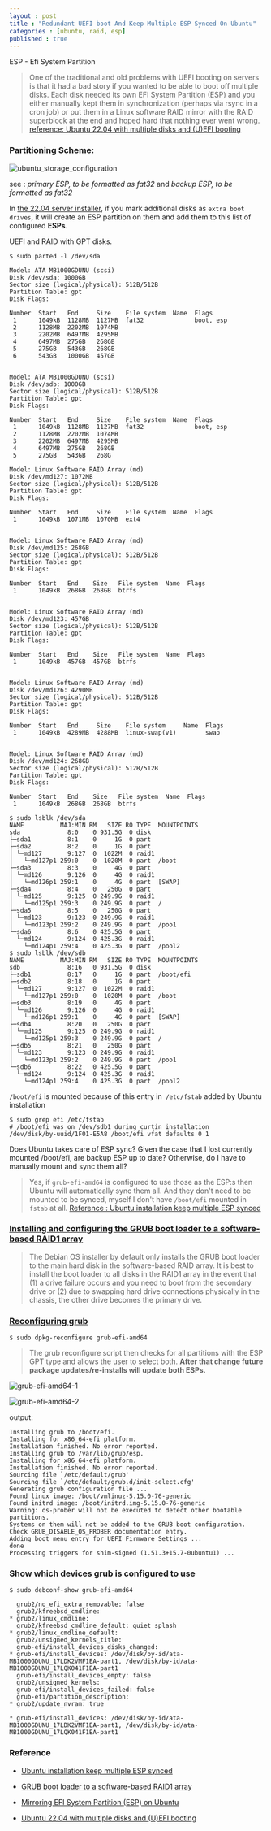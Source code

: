 ```yaml
---
layout : post
title : "Redundant UEFI boot And Keep Multiple ESP Synced On Ubuntu"
categories : [ubuntu, raid, esp]
published : true
---
```

ESP - Efi System Partition 

> One of the traditional and old problems with UEFI booting on servers is that it had a bad story if you wanted to be able to boot off multiple disks. Each disk needed its own EFI System Partition (ESP) and you either manually kept them in synchronization (perhaps via rsync in a cron job) or put them in a Linux software RAID mirror with the RAID superblock at the end and hoped hard that nothing ever went wrong. 
[reference: Ubuntu 22.04 with multiple disks and (U)EFI booting](https://utcc.utoronto.ca/~cks/space/blog/linux/Ubuntu2204MultiDiskUEFI)


### Partitioning Scheme:

![ubuntu_storage_configuration](/assets/img/blog/ubuntu_storage_configuration.png)

see : *primary ESP, to be formatted as fat32* and *backup ESP, to be formatted as fat32*



In [the 22.04 server installer](https://knowledgebase.45drives.com/kb/kb450289-ubuntu-20-04-redundant-os-installation/), if you mark additional disks as `extra boot drives`, it will create an ESP partition on them and add them to this list of configured **ESPs**.

UEFI and RAID with GPT disks.

```shell
$ sudo parted -l /dev/sda

Model: ATA MB1000GDUNU (scsi)
Disk /dev/sda: 1000GB
Sector size (logical/physical): 512B/512B
Partition Table: gpt
Disk Flags: 

Number  Start   End     Size    File system  Name  Flags
 1      1049kB  1128MB  1127MB  fat32              boot, esp
 2      1128MB  2202MB  1074MB
 3      2202MB  6497MB  4295MB
 4      6497MB  275GB   268GB
 5      275GB   543GB   268GB
 6      543GB   1000GB  457GB


Model: ATA MB1000GDUNU (scsi)
Disk /dev/sdb: 1000GB
Sector size (logical/physical): 512B/512B
Partition Table: gpt
Disk Flags: 

Number  Start   End     Size    File system  Name  Flags
 1      1049kB  1128MB  1127MB  fat32              boot, esp
 2      1128MB  2202MB  1074MB
 3      2202MB  6497MB  4295MB
 4      6497MB  275GB   268GB
 5      275GB   543GB   268G
```

```
Model: Linux Software RAID Array (md)
Disk /dev/md127: 1072MB
Sector size (logical/physical): 512B/512B
Partition Table: gpt
Disk Flags: 

Number  Start   End     Size    File system  Name  Flags
 1      1049kB  1071MB  1070MB  ext4


Model: Linux Software RAID Array (md)
Disk /dev/md125: 268GB
Sector size (logical/physical): 512B/512B
Partition Table: gpt
Disk Flags: 

Number  Start   End    Size   File system  Name  Flags
 1      1049kB  268GB  268GB  btrfs


Model: Linux Software RAID Array (md)
Disk /dev/md123: 457GB
Sector size (logical/physical): 512B/512B
Partition Table: gpt
Disk Flags: 

Number  Start   End    Size   File system  Name  Flags
 1      1049kB  457GB  457GB  btrfs


Model: Linux Software RAID Array (md)
Disk /dev/md126: 4290MB
Sector size (logical/physical): 512B/512B
Partition Table: gpt
Disk Flags: 

Number  Start   End     Size    File system     Name  Flags
 1      1049kB  4289MB  4288MB  linux-swap(v1)        swap


Model: Linux Software RAID Array (md)
Disk /dev/md124: 268GB
Sector size (logical/physical): 512B/512B
Partition Table: gpt
Disk Flags: 

Number  Start   End    Size   File system  Name  Flags
 1      1049kB  268GB  268GB  btrfs
```



```
$ sudo lsblk /dev/sda
NAME          MAJ:MIN RM   SIZE RO TYPE  MOUNTPOINTS
sda             8:0    0 931.5G  0 disk  
├─sda1          8:1    0     1G  0 part  
├─sda2          8:2    0     1G  0 part  
│ └─md127       9:127  0  1022M  0 raid1 
│   └─md127p1 259:0    0  1020M  0 part  /boot
├─sda3          8:3    0     4G  0 part  
│ └─md126       9:126  0     4G  0 raid1 
│   └─md126p1 259:1    0     4G  0 part  [SWAP]
├─sda4          8:4    0   250G  0 part  
│ └─md125       9:125  0 249.9G  0 raid1 
│   └─md125p1 259:3    0 249.9G  0 part  /
├─sda5          8:5    0   250G  0 part  
│ └─md123       9:123  0 249.9G  0 raid1 
│   └─md123p1 259:2    0 249.9G  0 part  /poo1
└─sda6          8:6    0 425.5G  0 part  
  └─md124       9:124  0 425.3G  0 raid1 
    └─md124p1 259:4    0 425.3G  0 part  /pool2
$ sudo lsblk /dev/sdb
NAME          MAJ:MIN RM   SIZE RO TYPE  MOUNTPOINTS
sdb             8:16   0 931.5G  0 disk  
├─sdb1          8:17   0     1G  0 part  /boot/efi
├─sdb2          8:18   0     1G  0 part  
│ └─md127       9:127  0  1022M  0 raid1 
│   └─md127p1 259:0    0  1020M  0 part  /boot
├─sdb3          8:19   0     4G  0 part  
│ └─md126       9:126  0     4G  0 raid1 
│   └─md126p1 259:1    0     4G  0 part  [SWAP]
├─sdb4          8:20   0   250G  0 part  
│ └─md125       9:125  0 249.9G  0 raid1 
│   └─md125p1 259:3    0 249.9G  0 part  /
├─sdb5          8:21   0   250G  0 part  
│ └─md123       9:123  0 249.9G  0 raid1 
│   └─md123p1 259:2    0 249.9G  0 part  /poo1
└─sdb6          8:22   0 425.5G  0 part  
  └─md124       9:124  0 425.3G  0 raid1 
    └─md124p1 259:4    0 425.3G  0 part  /pool2
```


`/boot/efi` is mounted because of this entry in` /etc/fstab` added by Ubuntu installation

```shell
$ sudo grep efi /etc/fstab
# /boot/efi was on /dev/sdb1 during curtin installation
/dev/disk/by-uuid/1F01-E5A8 /boot/efi vfat defaults 0 1
```

Does Ubuntu takes care of ESP sync? Given the case that I lost currently mounted /boot/efi, are backup ESP up to date? Otherwise, do I have to manually mount and sync them all?

> Yes, if `grub-efi-amd64` is configured to use those as the ESP:s then Ubuntu will automatically sync them all. And they don't need to be mounted to be synced, myself I don't have `/boot/efi` mounted in `fstab` at all. [Reference : Ubuntu installation keep multiple ESP synced](https://unix.stackexchange.com/questions/719194/does-ubuntu-installation-keep-multiple-esp-synced-how-to-setup-etc-fstab-to-fa)



### [Installing and configuring the GRUB boot loader to a software-based RAID1 array](https://help.ggcircuit.com/knowledge/appendix-iii-install-the-grub-boot-loader)
> The Debian OS installer by default only installs the GRUB boot loader to the main hard disk in the software-based RAID array. It is best to install the boot loader to all disks in the RAID1 array in the event that (1) a drive failure occurs and you need to boot from the secondary drive or (2) due to swapping hard drive connections physically in the chassis, the other drive becomes the primary drive.



### [Reconfiguring grub](https://unix.stackexchange.com/questions/621942/mirroring-efi-system-partition-esp-on-ubuntu)
```shell
$ sudo dpkg-reconfigure grub-efi-amd64
```
> The grub reconfigure script then checks for all partitions with the ESP GPT type and allows the user to select both. **After that change future package updates/re-installs will update both ESPs.**


![grub-efi-amd64-1](/assets/img/blog/grub-efi-amd64_1.png)

![grub-efi-amd64-2](/assets/img/blog/grub-efi-amd64_2.png)


output:
```
Installing grub to /boot/efi.
Installing for x86_64-efi platform.
Installation finished. No error reported.
Installing grub to /var/lib/grub/esp.
Installing for x86_64-efi platform.
Installation finished. No error reported.
Sourcing file `/etc/default/grub'
Sourcing file `/etc/default/grub.d/init-select.cfg'
Generating grub configuration file ...
Found linux image: /boot/vmlinuz-5.15.0-76-generic
Found initrd image: /boot/initrd.img-5.15.0-76-generic
Warning: os-prober will not be executed to detect other bootable partitions.
Systems on them will not be added to the GRUB boot configuration.
Check GRUB_DISABLE_OS_PROBER documentation entry.
Adding boot menu entry for UEFI Firmware Settings ...
done
Processing triggers for shim-signed (1.51.3+15.7-0ubuntu1) ...
```

### Show which devices grub is configured to use 

```shell
$ sudo debconf-show grub-efi-amd64
```
```
  grub2/no_efi_extra_removable: false
  grub2/kfreebsd_cmdline:
* grub2/linux_cmdline:
  grub2/kfreebsd_cmdline_default: quiet splash
* grub2/linux_cmdline_default:
  grub2/unsigned_kernels_title:
  grub-efi/install_devices_disks_changed:
* grub-efi/install_devices: /dev/disk/by-id/ata-MB1000GDUNU_17LDK2VMF1EA-part1, /dev/disk/by-id/ata-MB1000GDUNU_17LQK041F1EA-part1
  grub-efi/install_devices_empty: false
  grub2/unsigned_kernels:
  grub-efi/install_devices_failed: false
  grub-efi/partition_description:
* grub2/update_nvram: true
```

```
* grub-efi/install_devices: /dev/disk/by-id/ata-MB1000GDUNU_17LDK2VMF1EA-part1, /dev/disk/by-id/ata-MB1000GDUNU_17LQK041F1EA-part1
```

### Reference

* [Ubuntu installation keep multiple ESP synced](https://unix.stackexchange.com/questions/719194/does-ubuntu-installation-keep-multiple-esp-synced-how-to-setup-etc-fstab-to-fa)

* [GRUB boot loader to a software-based RAID1 array](https://help.ggcircuit.com/knowledge/appendix-iii-install-the-grub-boot-loader)

* [Mirroring EFI System Partition (ESP) on Ubuntu](https://unix.stackexchange.com/questions/621942/mirroring-efi-system-partition-esp-on-ubuntu)

* [Ubuntu 22.04 with multiple disks and (U)EFI booting](https://utcc.utoronto.ca/~cks/space/blog/linux/Ubuntu2204MultiDiskUEFI?showcomments)













